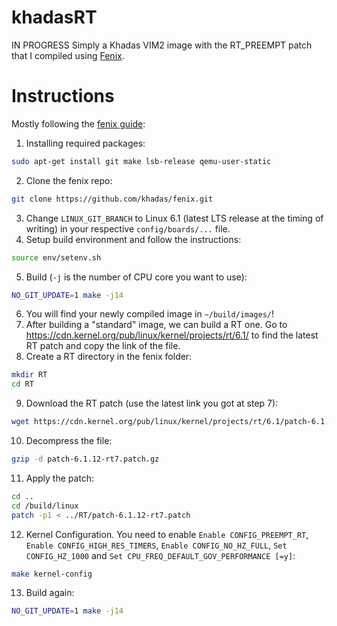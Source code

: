 # khadasRT
IN PROGRESS Simply a Khadas VIM2 image with the RT_PREEMPT patch that I compiled using [Fenix](https://github.com/khadas/fenix).

# Instructions
Mostly following the [fenix guide](https://github.com/khadas/fenix):
1. Installing required packages: 
```bash
sudo apt-get install git make lsb-release qemu-user-static
```
2. Clone the fenix repo:
```bash
git clone https://github.com/khadas/fenix.git
```
3. Change `LINUX_GIT_BRANCH` to Linux 6.1 (latest LTS release at the timing of writing) in your respective `config/boards/...` file.
4. Setup build environment and follow the instructions:
```bash
source env/setenv.sh
```
5. Build (`-j` is the number of CPU core you want to use): 
```bash
NO_GIT_UPDATE=1 make -j14
```
6. You will find your newly compiled image in `~/build/images/`!
7. After building a "standard" image, we can build a RT one. Go to https://cdn.kernel.org/pub/linux/kernel/projects/rt/6.1/ to find the latest RT patch and copy the link of the file.
8. Create a RT directory in the fenix folder:
```bash
mkdir RT
cd RT
```
9. Download the RT patch (use the latest link you got at step 7):
```bash
wget https://cdn.kernel.org/pub/linux/kernel/projects/rt/6.1/patch-6.1.12-rt7.patch.gz
```
10. Decompress the file:
```bash
gzip -d patch-6.1.12-rt7.patch.gz
```
11. Apply the patch:
```bash
cd ..
cd /build/linux
patch -p1 < ../RT/patch-6.1.12-rt7.patch
```
12. Kernel Configuration. You need to enable `Enable CONFIG_PREEMPT_RT`, `Enable CONFIG_HIGH_RES_TIMERS`, `Enable CONFIG_NO_HZ_FULL`, `Set CONFIG_HZ_1000` and `Set CPU_FREQ_DEFAULT_GOV_PERFORMANCE [=y]`:
```bash
make kernel-config
```
13. Build again:
```bash
NO_GIT_UPDATE=1 make -j14
```
